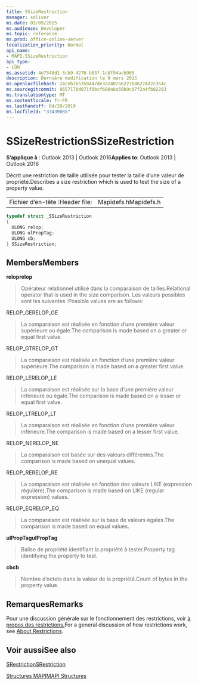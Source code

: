 ```yaml
---
title: SSizeRestriction
manager: soliver
ms.date: 03/09/2015
ms.audience: Developer
ms.topic: reference
ms.prod: office-online-server
localization_priority: Normal
api_name:
- MAPI.SSizeRestriction
api_type:
- COM
ms.assetid: 4e7340d1-3cb9-4276-b83f-1c8f94acb909
description: Dernière modification le 9 mars 2015
ms.openlocfilehash: 24ceb7b5358447de3a240756227b86224d2c354c
ms.sourcegitcommit: 8657170d071f9bcf680aba50b9c07f2a4fb82283
ms.translationtype: MT
ms.contentlocale: fr-FR
ms.lasthandoff: 04/28/2019
ms.locfileid: "33439085"
---
```

# <a name="ssizerestriction"></a><span data-ttu-id="caa01-103">SSizeRestriction</span><span class="sxs-lookup"><span data-stu-id="caa01-103">SSizeRestriction</span></span>

  
  
<span data-ttu-id="caa01-104">**S’applique à** : Outlook 2013 | Outlook 2016</span><span class="sxs-lookup"><span data-stu-id="caa01-104">**Applies to**: Outlook 2013 | Outlook 2016</span></span> 
  
<span data-ttu-id="caa01-105">Décrit une restriction de taille utilisée pour tester la taille d’une valeur de propriété.</span><span class="sxs-lookup"><span data-stu-id="caa01-105">Describes a size restriction which is used to test the size of a property value.</span></span> 
  
|||
|:-----|:-----|
|<span data-ttu-id="caa01-106">Fichier d’en-tête :</span><span class="sxs-lookup"><span data-stu-id="caa01-106">Header file:</span></span>  <br/> |<span data-ttu-id="caa01-107">Mapidefs.h</span><span class="sxs-lookup"><span data-stu-id="caa01-107">Mapidefs.h</span></span>  <br/> |
   
```cpp
typedef struct _SSizeRestriction
{
  ULONG relop;
  ULONG ulPropTag;
  ULONG cb;
} SSizeRestriction;

```

## <a name="members"></a><span data-ttu-id="caa01-108">Members</span><span class="sxs-lookup"><span data-stu-id="caa01-108">Members</span></span>

 <span data-ttu-id="caa01-109">**relop**</span><span class="sxs-lookup"><span data-stu-id="caa01-109">**relop**</span></span>
  
> <span data-ttu-id="caa01-110">Opérateur relationnel utilisé dans la comparaison de tailles.</span><span class="sxs-lookup"><span data-stu-id="caa01-110">Relational operator that is used in the size comparison.</span></span> <span data-ttu-id="caa01-111">Les valeurs possibles sont les suivantes :</span><span class="sxs-lookup"><span data-stu-id="caa01-111">Possible values are as follows:</span></span> 
    
<span data-ttu-id="caa01-112">RELOP_GE</span><span class="sxs-lookup"><span data-stu-id="caa01-112">RELOP_GE</span></span> 
  
> <span data-ttu-id="caa01-113">La comparaison est réalisée en fonction d’une première valeur supérieure ou égale.</span><span class="sxs-lookup"><span data-stu-id="caa01-113">The comparison is made based on a greater or equal first value.</span></span>
    
<span data-ttu-id="caa01-114">RELOP_GT</span><span class="sxs-lookup"><span data-stu-id="caa01-114">RELOP_GT</span></span> 
  
> <span data-ttu-id="caa01-115">La comparaison est réalisée en fonction d’une première valeur supérieure.</span><span class="sxs-lookup"><span data-stu-id="caa01-115">The comparison is made based on a greater first value.</span></span>
    
<span data-ttu-id="caa01-116">RELOP_LE</span><span class="sxs-lookup"><span data-stu-id="caa01-116">RELOP_LE</span></span> 
  
> <span data-ttu-id="caa01-117">La comparaison est réalisée sur la base d’une première valeur inférieure ou égale.</span><span class="sxs-lookup"><span data-stu-id="caa01-117">The comparison is made based on a lesser or equal first value.</span></span>
    
<span data-ttu-id="caa01-118">RELOP_LT</span><span class="sxs-lookup"><span data-stu-id="caa01-118">RELOP_LT</span></span> 
  
> <span data-ttu-id="caa01-119">La comparaison est réalisée en fonction d’une première valeur inférieure.</span><span class="sxs-lookup"><span data-stu-id="caa01-119">The comparison is made based on a lesser first value.</span></span>
    
<span data-ttu-id="caa01-120">RELOP_NE</span><span class="sxs-lookup"><span data-stu-id="caa01-120">RELOP_NE</span></span> 
  
> <span data-ttu-id="caa01-121">La comparaison est basée sur des valeurs différentes.</span><span class="sxs-lookup"><span data-stu-id="caa01-121">The comparison is made based on unequal values.</span></span>
    
<span data-ttu-id="caa01-122">RELOP_RE</span><span class="sxs-lookup"><span data-stu-id="caa01-122">RELOP_RE</span></span> 
  
> <span data-ttu-id="caa01-123">La comparaison est réalisée en fonction des valeurs LIKE (expression régulière).</span><span class="sxs-lookup"><span data-stu-id="caa01-123">The comparison is made based on LIKE (regular expression) values.</span></span>
    
<span data-ttu-id="caa01-124">RELOP_EQ</span><span class="sxs-lookup"><span data-stu-id="caa01-124">RELOP_EQ</span></span> 
  
> <span data-ttu-id="caa01-125">La comparaison est réalisée sur la base de valeurs égales.</span><span class="sxs-lookup"><span data-stu-id="caa01-125">The comparison is made based on equal values.</span></span>
    
 <span data-ttu-id="caa01-126">**ulPropTag**</span><span class="sxs-lookup"><span data-stu-id="caa01-126">**ulPropTag**</span></span>
  
> <span data-ttu-id="caa01-127">Balise de propriété identifiant la propriété à tester.</span><span class="sxs-lookup"><span data-stu-id="caa01-127">Property tag identifying the property to test.</span></span>
    
 <span data-ttu-id="caa01-128">**cb**</span><span class="sxs-lookup"><span data-stu-id="caa01-128">**cb**</span></span>
  
> <span data-ttu-id="caa01-129">Nombre d’octets dans la valeur de la propriété.</span><span class="sxs-lookup"><span data-stu-id="caa01-129">Count of bytes in the property value.</span></span>
    
## <a name="remarks"></a><span data-ttu-id="caa01-130">Remarques</span><span class="sxs-lookup"><span data-stu-id="caa01-130">Remarks</span></span>

<span data-ttu-id="caa01-131">Pour une discussion générale sur le fonctionnement des restrictions, voir [à propos des restrictions.](about-restrictions.md)</span><span class="sxs-lookup"><span data-stu-id="caa01-131">For a general discussion of how restrictions work, see [About Restrictions](about-restrictions.md).</span></span> 
  
## <a name="see-also"></a><span data-ttu-id="caa01-132">Voir aussi</span><span class="sxs-lookup"><span data-stu-id="caa01-132">See also</span></span>



[<span data-ttu-id="caa01-133">SRestriction</span><span class="sxs-lookup"><span data-stu-id="caa01-133">SRestriction</span></span>](srestriction.md)


[<span data-ttu-id="caa01-134">Structures MAPI</span><span class="sxs-lookup"><span data-stu-id="caa01-134">MAPI Structures</span></span>](mapi-structures.md)

